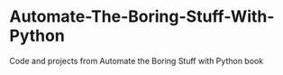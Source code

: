 # Automate-The-Boring-Stuff-With-Python
Code and projects from Automate the Boring Stuff with Python book
